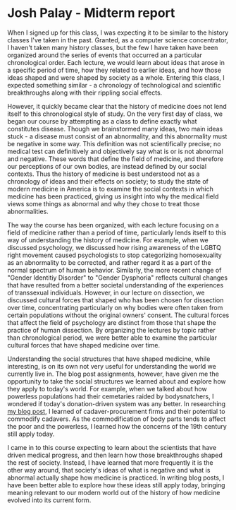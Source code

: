 # Josh Palay - Midterm report

When I signed up for this class, I was expecting it to be similar to the history classes I've taken in the past. Granted, as a computer science concentrator, I haven't taken many history classes, but the few I have taken have been organized around the series of events that occurred an a particular chronological order. Each lecture, we would learn about ideas that arose in a specific period of time, how they related to earlier ideas, and how those ideas shaped and were shaped by society as a whole. Entering this class, I expected something similar - a chronology of technological and scientific breakthroughs along with their rippling social effects.

However, it quickly became clear that the history of medicine does not lend itself to this chronological style of study. On the very first day of class, we began our course by attempting as a class to define exactly what constitutes disease. Though we brainstormed many ideas, two main ideas stuck - a disease must consist of an abnormality, and this abnormality must be negative in some way. This definition was not scientifically precise; no medical test can definitively and objectively say what is or is not abnormal and negative. These words that define the field of medicine, and therefore our perceptions of our own bodies, are instead defined by our social contexts. Thus the history of medicine is best understood not as a chronology of ideas and their effects on society; to study the state of modern medicine in America is to examine the social contexts in which medicine has been practiced, giving us insight into why the medical field views some things as abnormal and why they chose to treat those abnormalities.

The way the course has been organized, with each lecture focusing on a field of medicine rather than a period of time, particularly lends itself to this way of understanding the history of medicine.  For example, when we discussed psychology, we discussed how rising awareness of the LGBTQ right movement caused psychologists to stop categorizing homosexuality as an abnormality to be corrected, and rather regard it as a part of the normal spectrum of human behavior.  Similarly, the more recent change of "Gender Identitiy Disorder" to "Gender Dysphoria" reflects cultural changes that have resulted from a better societal understanding of the experiences of transsexual individuals.  However, in our lecture on dissection, we discussed cultural forces that shaped who has been chosen for dissection over time, concentrating particularly on why bodies were often taken from certain populations without the original owners' consent. The cultural forces that affect the field of psychology are distinct from those that shape the practice of human dissection. By organizing the lectures by topic rather than chronological period, we were better able to examine the particular cultural forces that have shaped medicine over time.

Understanding the social structures that have shaped medicine, while interesting, is on its own not very useful for understanding the world we currently live in. The blog post assignments, however, have given me the opportunity to take the social structures we learned about and explore how they apply to today's world. For example, when we talked about how powerless populations had their cemetaries raided by bodysnatchers, I wondered if today's donation-driven system was any better. In researching [my blog post](http://joshshistoryofmedicine.tumblr.com/post/147109643100/commodification-of-cadavers), I learned of cadaver-procurement firms and their potential to commodify cadavers. As the commodification of body parts tends to affect the poor and the powerless, I learned how the concerns of the 19th century still apply today.

I came in to this course expecting to learn about the scientists that have driven medical progress, and then learn how those breakthroughs shaped the rest of society. Instead, I have learned that more frequently it is the other way around, that society's ideas of what is negative and what is abnormal actually shape how medicine is practiced. In writing blog posts, I have been better able to explore how these ideas still apply today, bringing meaning relevant to our modern world out of the history of how medicine evolved into its current form.
